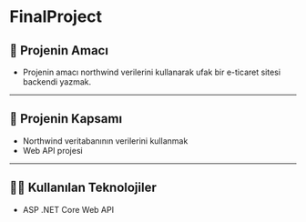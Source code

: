 # FinalProject


## 🎯 Projenin Amacı


- Projenin amacı northwind verilerini kullanarak ufak bir e-ticaret sitesi backendi yazmak.

---

## 🤝 Projenin Kapsamı


- Northwind veritabanının verilerini kullanmak
- Web API projesi

---

## 🐱‍💻 Kullanılan Teknolojiler


- ASP .NET Core Web API

